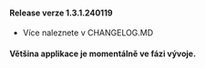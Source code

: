 #### Release verze 1.3.1.240119
- Více naleznete v CHANGELOG.MD

#### Většina applikace je momentálně ve fázi vývoje.
